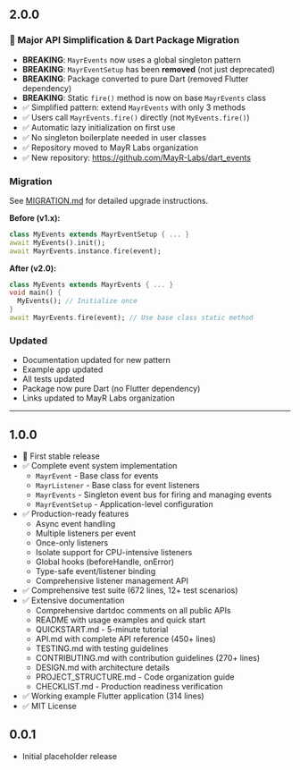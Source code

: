## 2.0.0

### 🎉 Major API Simplification & Dart Package Migration

- **BREAKING**: `MayrEvents` now uses a global singleton pattern
- **BREAKING**: `MayrEventSetup` has been **removed** (not just deprecated)
- **BREAKING**: Package converted to pure Dart (removed Flutter dependency)
- **BREAKING**: Static `fire()` method is now on base `MayrEvents` class
- ✅ Simplified pattern: extend `MayrEvents` with only 3 methods
- ✅ Users call `MayrEvents.fire()` directly (not `MyEvents.fire()`)
- ✅ Automatic lazy initialization on first use
- ✅ No singleton boilerplate needed in user classes
- ✅ Repository moved to MayR Labs organization
- ✅ New repository: https://github.com/MayR-Labs/dart_events

### Migration

See [MIGRATION.md](MIGRATION.md) for detailed upgrade instructions.

**Before (v1.x):**
```dart
class MyEvents extends MayrEventSetup { ... }
await MyEvents().init();
await MayrEvents.instance.fire(event);
```

**After (v2.0):**
```dart
class MyEvents extends MayrEvents { ... }
void main() {
  MyEvents(); // Initialize once
}
await MayrEvents.fire(event); // Use base class static method
```

### Updated

- Documentation updated for new pattern
- Example app updated
- All tests updated
- Package now pure Dart (no Flutter dependency)
- Links updated to MayR Labs organization

---

## 1.0.0

- 🎉 First stable release
- ✅ Complete event system implementation
  - `MayrEvent` - Base class for events
  - `MayrListener` - Base class for event listeners
  - `MayrEvents` - Singleton event bus for firing and managing events
  - `MayrEventSetup` - Application-level configuration
- ✅ Production-ready features
  - Async event handling
  - Multiple listeners per event
  - Once-only listeners
  - Isolate support for CPU-intensive listeners
  - Global hooks (beforeHandle, onError)
  - Type-safe event/listener binding
  - Comprehensive listener management API
- ✅ Comprehensive test suite (672 lines, 12+ test scenarios)
- ✅ Extensive documentation
  - Comprehensive dartdoc comments on all public APIs
  - README with usage examples and quick start
  - QUICKSTART.md - 5-minute tutorial
  - API.md with complete API reference (450+ lines)
  - TESTING.md with testing guidelines
  - CONTRIBUTING.md with contribution guidelines (270+ lines)
  - DESIGN.md with architecture details
  - PROJECT_STRUCTURE.md - Code organization guide
  - CHECKLIST.md - Production readiness verification
- ✅ Working example Flutter application (314 lines)
- ✅ MIT License

## 0.0.1

- Initial placeholder release
